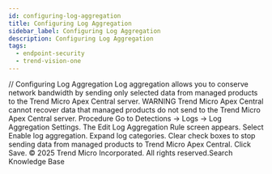```yaml
---
id: configuring-log-aggregation
title: Configuring Log Aggregation
sidebar_label: Configuring Log Aggregation
description: Configuring Log Aggregation
tags:
  - endpoint-security
  - trend-vision-one
---
```


/*<![CDATA[*/ $('#title').html($('meta[name=map-description]').attr('content')); /*]]>*/ Configuring Log Aggregation Log aggregation allows you to conserve network bandwidth by sending only selected data from managed products to the Trend Micro Apex Central server. WARNING Trend Micro Apex Central cannot recover data that managed products do not send to the Trend Micro Apex Central server. Procedure Go to Detections → Logs → Log Aggregation Settings. The Edit Log Aggregation Rule screen appears. Select Enable log aggregation. Expand log categories. Clear check boxes to stop sending data from managed products to Trend Micro Apex Central. Click Save. © 2025 Trend Micro Incorporated. All rights reserved.Search Knowledge Base